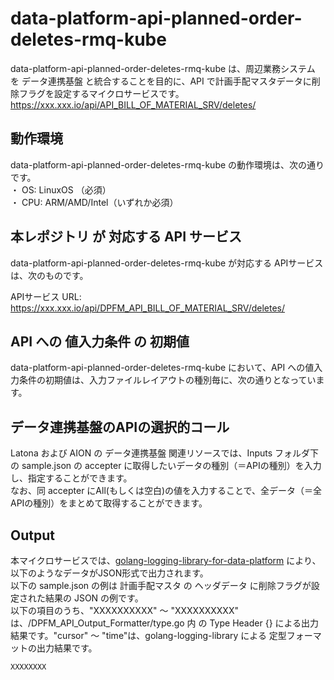 # data-platform-api-planned-order-deletes-rmq-kube

data-platform-api-planned-order-deletes-rmq-kube は、周辺業務システム　を データ連携基盤 と統合することを目的に、API で計画手配マスタデータに削除フラグを設定するマイクロサービスです。  
https://xxx.xxx.io/api/API_BILL_OF_MATERIAL_SRV/deletes/

## 動作環境
data-platform-api-planned-order-deletes-rmq-kube の動作環境は、次の通りです。  
・ OS: LinuxOS （必須）  
・ CPU: ARM/AMD/Intel（いずれか必須）  

## 本レポジトリ が 対応する API サービス
data-platform-api-planned-order-deletes-rmq-kube が対応する APIサービス は、次のものです。

APIサービス URL: https://xxx.xxx.io/api/DPFM_API_BILL_OF_MATERIAL_SRV/deletes/

## API への 値入力条件 の 初期値
data-platform-api-planned-order-deletes-rmq-kube において、API への値入力条件の初期値は、入力ファイルレイアウトの種別毎に、次の通りとなっています。  

## データ連携基盤のAPIの選択的コール

Latona および AION の データ連携基盤 関連リソースでは、Inputs フォルダ下の sample.json の accepter に取得したいデータの種別（＝APIの種別）を入力し、指定することができます。  
なお、同 accepter にAll(もしくは空白)の値を入力することで、全データ（＝全APIの種別）をまとめて取得することができます。  

## Output  
本マイクロサービスでは、[golang-logging-library-for-data-platform](https://github.com/latonaio/golang-logging-library-for-data-platform) により、以下のようなデータがJSON形式で出力されます。  
以下の sample.json の例は 計画手配マスタ の ヘッダデータ に削除フラグが設定された結果の JSON の例です。  
以下の項目のうち、"XXXXXXXXXX" ～ "XXXXXXXXXX" は、/DPFM_API_Output_Formatter/type.go 内 の Type Header {} による出力結果です。"cursor" ～ "time"は、golang-logging-library による 定型フォーマットの出力結果です。  

```
XXXXXXXX
```
